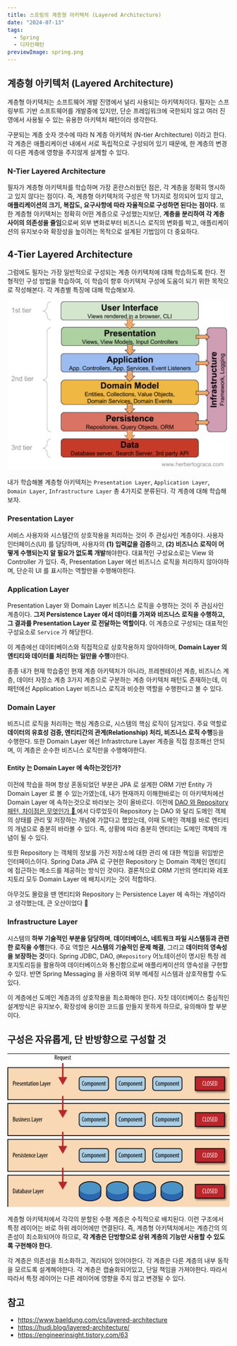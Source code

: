 ```yaml
---
title: 스프링의 계층형 아키텍처 (Layered Architecture)
date: "2024-07-13"
tags:
  - Spring
  - 디자인패턴
previewImage: spring.png
---
```


## 계층형 아키텍처 (Layered Architecture)

계층형 아키텍처는 소프트웨어 개발 진영에서 널리 사용되는 아키텍처이다. 필자는 스프링부트 기반 소프트웨어를 개발중에 있지만, 단순 프레임워크에 국한되지 않고 여러 진영에서 사용될 수 있는 유용한 아키텍처 패턴이라 생각한다.

구분되는 계층 숫자 갯수에 따라 N 계층 아키텍처 (N-tier Architecture) 이라고 한다. 각 계층은 애플리케이션 내에서 서로 독립적으로 구성되어 있기 때문에, 한 계층의 변경이 다른 계층에 영향을 주지않게 설계할 수 있다. 

### N-Tier Layered Architecture 

필자가 계층형 아키텍처를 학습하며 가장 혼란스러웠던 점은, 각 계층을 정확히 명시하고 있지 않다는 점이다. 즉, 계층형 아키텍처의 구성은 딱 1가지로 정의되어 있지 않고, **애플리케이션의 크기, 복잡도, 요구사항에 따라 자율적으로 구성하면 된다는 점이다.**  또한 계층형 아키텍처는 정확히 어떤 계층으로 구성했는지보단, **계층을 분리하여 각 계층 사이의 의존성을 줄임**으로써 외부 변화로부터 비즈니스 로직의 변화를 박고, 애플리케이션의 유지보수와 확장성을 높이려는 목적으로 설계된 기법임이 더 중요하다.

## 4-Tier Layered Architecture

그럼에도 필자는 가장 일반적으로 구성되는 계층 아키텍처에 대해 학습하도록 한다. 전형적인 구성 방법을 학습하여, 이 학습이 향후 아키텍처 구성에 도움이 되기 위한 목적으로 작성해본다. 각 계층별 특징에 대해 학습해보자.

![alt text](image-1.png)

내가 학습해볼 계층형 아키텍처는 `Presentation Layer`, `Application Layer`, `Domain Layer`, `Infrastructure Layer` 총 4가지로 분류된다. 각 계층에 대해 학습해보자.

### Presentation Layer

서비스 사용자와 시스템간의 상호작용을 처리하는 것이 주 관심사인 계층이다. 사용자 인터페이스(UI) 를 담당하며, 사용자의 **(1) 입력값을 검증**하고, **(2) 비즈니스 로직이 어떻게 수행되는지 알 필요가 없도록 개발**해야한다. 대표적인 구성요소로는 View 와 Controller 가 있다. 즉, Presentation Layer 에선 비즈니스 로직을 처리하지 않아야하며, 단순히 UI 를 표시하는 역할만을 수행해야힌다.

### Application Layer

Presentation Layer 와 Domain Layer 비즈니스 로직을 수행하는 것이 주 관심사인 계층이다. **그저 Persistence Layer 에서 데이터를 가져와 비즈니스 로직을 수행하고, 그 결과를 Presentation Layer 로 전달하는 역할이다.** 이 계층으로 구성되는 대표적인 구성요소로 `Service` 가 해당한다.

이 계층에선 데이터베이스와 직접적으로 상호작용하지 않아야하며, **Domain Layer 의 엔티티와 데이터를 처리하는 일만을 수행**야한다. 

종종 내가 현재 학습중인 현재 계층 아키텍처가 아니라, 프레젠테이션 계층, 비즈니스 계층, 데이터 자장소 계층 3가지 계층으로 구분하는 계층 아키텍처 패턴도 존재하는데, 이 패턴에선 Application Layer  비즈니스 로직과 비슷한 역할을 수행한다고 볼 수 있다.


### Domain Layer

비즈니르 로직을 처리하는 핵심 계층으로, 시스템의 핵심 로직이 담겨있다. 주요 역할로 **데이터의 유효성 검증, 엔티티간의 관계(Relationship) 처리, 비즈니스 로직 수행**등을 수행한다. 또한 Domain Layer 에선 Infrastrcture Layer 계층을 직접 참조해선 안되며, 이 계층은 순수한 비즈니스 로직만을 수행해야한다.

#### Entity 는 Domain Layer 에 속하는것인가? 

이전에 학습을 하며 항상 혼동되었던 부분은 JPA 로 설계한 ORM 기반 Entity 가 Domain Layer 로 볼 수 있는가였는데, 내가 현재까지 이해한바로는 이 아키텍처에선 Domain Layer 에 속하는것으로 바라보는 것이 올바르다.  이전에 [DAO 와 Repository 패턴, 차이점은 무엇인가 🤷
](https://haon.blog/spring/dao-repository/) 에서 다루었듯이 Repository 는 DAO 와 달리 도메인 객체의 상태를 관리 및 저장하는 개념에 가깝다고 했었는데, 이때 도메인 객체를 바로 엔티티의 개념으로 충분히 바라볼 수 있다. 즉, 상황에 따라 충분히 엔티티는 도메인 객체의 개념이 될 수 있다.

또한 Repository 는 객체의 정보를 가진 저장소에 대한 관리 에 대한 책임을 위임받은 인터페이스이다. Spring Data JPA 로 구현한 Repository 는 Domain 객체인 엔티티에 접근하는 메소드를 제공하는 방식인 것이다. 결론적으로 ORM 기반의 엔티티와 레포지토리 모두 Domain Layer 에 배치시키는 것이 적합하다.

아무것도 몰랐을 땐 엔티티와 Repository 는 Persistence Layer 에 속하는 개념이라고 생각했는데, 큰 오산이었다 🥲

### Infrastructure Layer 

시스템의 **하부 기술적인 부분을 담당하며**, **데이터베이스, 네트워크 파일 시스템등과 관련한 로직을 수행**한다. 주요 역할은 **시스템의 기술적인 문제 해결**, 그리고 **데이터의 영속성을 보장하는 것**이다. Spring JDBC, DAO, `@Repository` 어노테이션이 명시된 특정 레포지토리등을 활용하여 데이터베이스와 통신함으로써 애플리케이션의 영속성을 구현할 수 있다. 반면 Spring Messaging 을 사용하여 외부 메세징 시스템과 상호작용할 수도 있다.

이 계층에선 도메인 계층과의 상호작용을 최소화해야 한다. 자칫 데이터베이스 중심적인 설계방식은 유지보수, 확장성에 용이한 코드를 만들지 못하게 하므로, 유의해야 할 부분이다. 

## 구성은 자유롭게, 단 반방향으로 구성할 것

![alt text](image-2.png)

계층형 아키텍처에서 각각의 분할된 수평 계층은 수직적으로 배치된다. 이런 구조에서 특정 레이어는 바로 하위 레이어에만 연결된다. 즉, 계층형 아키텍처에서는 계층간의 의존성이 최소화되어야 하므로, **각 계층은 단방향으로 상위 계층의 기능만 사용할 수 있도록 구현해야 한다.**

각 계층은 의존성을 최소화하고, 격리되어 있어야한다. 각 계층은 다른 계층의 내부 동작을 모르도록 설계해야한다. 각 계층은 캡슐화되어있고, 단일 책임을 가져야한다. 따라서 따라서 특정 레이어는 다른 레이어에 영향을 주지 않고 변경될 수 있다.



## 참고

- https://www.baeldung.com/cs/layered-architecture
- https://hudi.blog/layered-architecture/
- https://engineerinsight.tistory.com/63